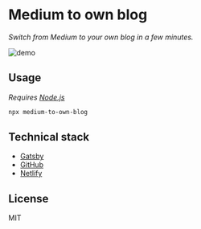 # Medium to own blog

_Switch from Medium to your own blog in a few minutes._

![demo](./docs/screencast.gif)

## Usage

_Requires [Node.js](https://nodejs.org/en/)_

```bash
npx medium-to-own-blog
```

## Technical stack

- [Gatsby](https://www.gatsbyjs.org/)
- [GitHub](https://github.com)
- [Netlify](https://netlify.com)

## License

MIT

